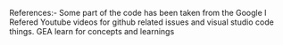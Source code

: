 References:- 
              Some part of the code has been taken from the Google
               I Refered Youtube videos for github related issues and visual studio code things.
               GEA learn for concepts and learnings
               
